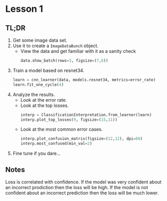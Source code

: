 # Lesson 1

## TL;DR

1. Get some image data set.
1. Use it to create a `ImageDataBunch` object.
    * View the data and get familiar with it as a sanity check
      ```python
      data.show_batch(rows=3, figsize=(7,6))
      ```
1. Train a model based on resnet34.
   ```python
   learn = cnn_learner(data, models.resnet34, metrics=error_rate)
   learn.fit_one_cycle(4)
   ```
1. Analyze the results.
    * Look at the error rate.
    * Look at the top losses.
      ```python
      interp = ClassificationInterpretation.from_learner(learn)
      interp.plot_top_losses(9, figsize=(15,11))
      ```
    * Look at the most common error cases.
      ```python
      interp.plot_confusion_matrix(figsize=(12,12), dpi=60)
      interp.most_confused(min_val=2)
      ```
1. Fine tune if you dare...

## Notes

Loss is correlated with confidence. If the model was very confident about an incorrect prodiction then the loss will be high. If the model is not confident about an incorrect prediction then the loss will be much lower.

